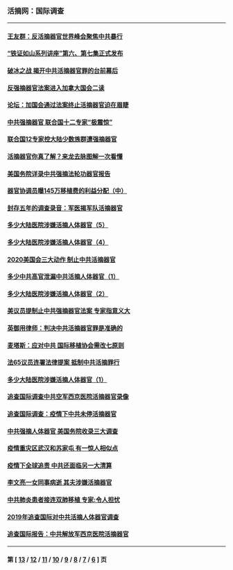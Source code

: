 ### 活摘网：国际调查
---
#### [王友群：反活摘器官世界峰会聚焦中共暴行](../../pages/nf5947/n13250738.md?11210430) 
#### [“铁证如山系列讲座”第六、第七集正式发布](../../pages/nf5947/n13106287.md?11210430) 
#### [破冰之战 揭开中共活摘器官罪的台前幕后](../../pages/nf5947/n13082457.md?11210430) 
#### [反强摘器官法案进入加拿大国会二读](../../pages/nf5947/n13033450.md?11210430) 
#### [论坛：加国会通过法案终止活摘器官迫在眉睫](../../pages/nf5947/n13029839.md?11210430) 
#### [中共强摘器官 联合国十二专家“极震惊”](../../pages/nf5947/n13024313.md?11210430) 
#### [联合国12专家控大陆少数族群遭强摘器官](../../pages/nf5947/n13023877.md?11210430) 
#### [活摘器官你真了解？来龙去脉图解一次看懂](../../pages/nf5947/n13013820.md?11210430) 
#### [美国务院详录中共强摘法轮功器官报告](../../pages/nf5947/n12944519.md?11210430) 
#### [器官协调员曝145万移植费的利益分配（中）](../../pages/nf5947/n12894547.md?11210430) 
#### [封存五年的调查录音：军医揭军队活摘器官](../../pages/nf5947/n12798692.md?11210430) 
#### [多少大陆医院涉嫌活摘人体器官（5）](../../pages/nf5947/n12768383.md?11210430) 
#### [多少大陆医院涉嫌活摘人体器官（4）](../../pages/nf5947/n12664434.md?11210430) 
#### [2020美国会三大动作 制止中共活摘器官](../../pages/nf5947/n12682004.md?11210430) 
#### [多少中共高官泄漏中共活摘人体器官（1）](../../pages/nf5947/n12671234.md?11210430) 
#### [多少大陆医院涉嫌活摘人体器官（2）](../../pages/nf5947/n12655589.md?11210430) 
#### [美议员提制止中共强摘器官法案 专家指意义大](../../pages/nf5947/n12630561.md?11210430) 
#### [英御用律师：判决中共活摘器官罪是准确的](../../pages/nf5947/n12580740.md?11210430) 
#### [麦塔斯：应对中共 国际移植协会需改七原则](../../pages/nf5947/n12514711.md?11210430) 
#### [法65议员连署法律提案 抵制中共活摘罪行](../../pages/nf5947/n12437047.md?11210430) 
#### [多少大陆医院涉嫌活摘人体器官（1）](../../pages/nf5947/n12414284.md?11210430) 
#### [追查国际调查中共空军西京医院活摘器官录像](../../pages/nf5947/n12348837.md?11210430) 
#### [追查国际调查：疫情下中共未停活摘器官](../../pages/nf5947/n12273415.md?11210430) 
#### [中共强摘人体器官 美国务院收录三大调查](../../pages/nf5947/n12181488.md?11210430) 
#### [疫情重灾区武汉和苏家屯 有一惊人相似点](../../pages/nf5947/n12150824.md?11210430) 
#### [疫情下全球追责 中共还面临另一大清算](../../pages/nf5947/n12070397.md?11210430) 
#### [李文亮一女同事病逝 其夫涉嫌活摘器官](../../pages/nf5947/n11957882.md?11210430) 
#### [中共肺炎患者接连双肺移植 专家:令人担忧](../../pages/nf5947/n11945516.md?11210430) 
#### [2019年追查国际对中共活摘人体器官调查](../../pages/nf5947/n11917733.md?11210430) 
#### [追查国际报告：中共解放军西京医院活摘器官](../../pages/nf5947/n11838359.md?11210430) 

---
#### 第 [ [13](./13.md?11210430) / [12](./12.md?11210430) / [11](./11.md?11210430) / [10](./10.md?11210430) / [9](./9.md?11210430) / [8](./8.md?11210430) / [7](./7.md?11210430) / [6](./6.md?11210430) ] 页
